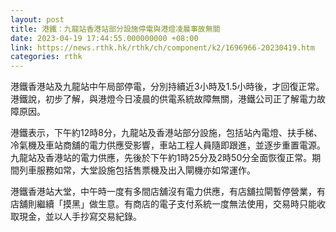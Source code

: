 ```yaml
---
layout: post
title: 港鐵：九龍站香港站部分設施停電與港燈凌晨事故無關
date: 2023-04-19 17:44:55.000000000 +08:00
link: https://news.rthk.hk/rthk/ch/component/k2/1696966-20230419.htm
categories: rthk
---
```


港鐵香港站及九龍站中午局部停電，分別持續近3小時及1.5小時後，才回復正常。港鐵說，初步了解，與港燈今日凌晨的供電系統故障無關，港鐵公司正了解電力故障原因。

港鐵表示，下午約12時8分，九龍站及香港站部分設施，包括站內電燈、扶手梯、冷氣機及車站商舖的電力供應受影響，車站工程人員隨即跟進，並逐步重置電源。九龍站及香港站的電力供應，先後於下午約1時25分及2時50分全面恢復正常。期間列車服務如常，大堂設施包括售票機及出入閘機亦如常運作。

港鐵香港站大堂，中午時一度有多間店舖沒有電力供應，有店舖拉閘暫停營業，有店舖則繼續「摸黑」做生意。有商店的電子支付系統一度無法使用，交易時只能收取現金，並以人手抄寫交易紀錄。
